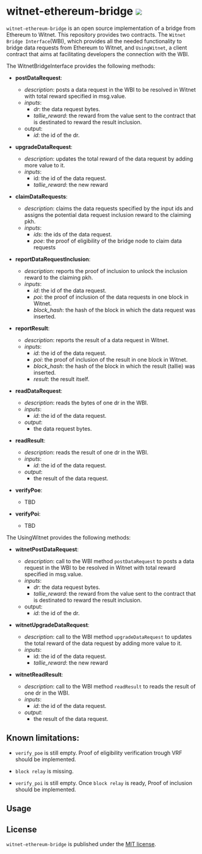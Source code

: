 # witnet-ethereum-bridge [![](https://travis-ci.com/witnet/witnet-ethereum-bridge.svg?branch=master)](https://travis-ci.com/witnet/witnet-ethereum-brdige)

`witnet-ethereum-bridge` is an open source implementation of a bridge 
from Ethereum to Witnet. This repository provides two contracts. 
The `Witnet Bridge Interface`(WBI), which provides all the needed 
functionality to bridge data requests from Ethereum to Witnet, and 
`UsingWitnet`, a client contract that aims at facilitating developers 
the connection with the WBI.


The WitnetBridgeInterface provides the following methods:

- **postDataRequest**:
  - _description_: posts a data request in the WBI to be resolved 
  in Witnet with total reward specified in msg.value.
  - _inputs_:
    - _dr_: the data request bytes.
    - _tallie_reward_: the reward from the value sent to the contract
     that is destinated to reward the result inclusion.
  - output:
    - _id_: the id of the dr.

- **upgradeDataRequest**:
  - _description_: updates the total reward of the data request by 
  adding more value to it.
  - _inputs_:
    - id: the id of the data request.
    - _tallie_reward_: the new reward 

- **claimDataRequests**:
  - _description_: claims the data requests specified by the input ids
   and assigns the potential data request inclusion reward to the 
   claiming pkh.
  - _inputs_:
    - _ids_: the ids of the data request.
    - _poe_: the proof of eligibility of the bridge node to claim 
    data requests

- **reportDataRequestInclusion**:
  - _description_: reports the proof of inclusion to unlock the 
  inclusion reward to the claiming pkh.
  - _inputs_:
    - _id_: the id of the data request.
    - _poi_: the proof of inclusion of the data requests in one block 
    in Witnet.
    - *block_hash*: the hash of the block in which the data request 
    was inserted.
- **reportResult**:
  - _description_: reports the result of a data request in Witnet.
  - _inputs_:
    - _id_: the id of the data request.
    - _poi_: the proof of inclusion of the result in one block in Witnet.
    - *block_hash*: the hash of the block in which the result (tallie) 
    was inserted.
    - *result*: the result itself.
- **readDataRequest**:
  - *description*: reads the bytes of one dr in the WBI.
  - *inputs*:
    - *id*: the id of the data request.
  - *output*:
    - the data request bytes.
- **readResult**:
  - *description*: reads the result of one dr in the WBI.
  - *inputs*:
    - *id*: the id of the data request.
  - *output*:
    - the result of the data request.
- **verifyPoe**:
  - TBD
- **verifyPoi**:
  - TBD
  
The UsingWitnet provides the following methods:

- **witnetPostDataRequest**:
  - _description_: call to the WBI method `postDataRequest` to posts a 
  data request in the WBI to be resolved in Witnet with total reward 
  specified in msg.value.
  - _inputs_:
    - _dr_: the data request bytes.
    - _tallie_reward_: the reward from the value sent to the contract
     that is destinated to reward the result inclusion.
  - output:
    - _id_: the id of the dr.

- **witnetUpgradeDataRequest**:
  - _description_: call to the WBI method `upgradeDataRequest` to updates 
  the total reward of the data request by adding more value to it.
  - _inputs_:
    - id: the id of the data request.
    - _tallie_reward_: the new reward 

- **witnetReadResult**:
  - *description*: call to the WBI method `readResult` to reads
   the result of one dr in the WBI.
  - *inputs*:
    - *id*: the id of the data request.
  - *output*:
    - the result of the data request.

## Known limitations:

- `verify_poe` is still empty. Proof of eligibility verification trough
 VRF should be implemented.

- `block relay` is missing.

- `verify_poi` is still empty. Once `block relay` is ready, Proof of 
inclusion should be implemented.


## Usage

## License

`witnet-ethereum-bridge` is published under the [MIT license][license].

[license]: https://github.com/witnet/witnet-ethereum-bridge/blob/master/LICENSE

